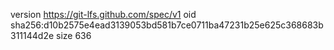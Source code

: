version https://git-lfs.github.com/spec/v1
oid sha256:d10b2575e4ead3139053bd581b7ce0711ba47231b25e625c368683b311144d2e
size 636
